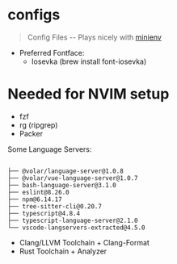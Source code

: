 # configs

> Config Files -- Plays nicely with [minienv](https://github.com/lukasjoc/minienv)

- Preferred Fontface:
    - Iosevka (brew install font-iosevka)

 # Needed for NVIM setup
- fzf
- rg (ripgrep)
- Packer

Some Language Servers:
```terminal

├── @volar/language-server@1.0.8
├── @volar/vue-language-server@1.0.7
├── bash-language-server@3.1.0
├── eslint@8.26.0
├── npm@6.14.17
├── tree-sitter-cli@0.20.7
├── typescript@4.8.4
├── typescript-language-server@2.1.0
└── vscode-langservers-extracted@4.5.0
```

- Clang/LLVM Toolchain + Clang-Format
- Rust Toolchain + Analyzer

